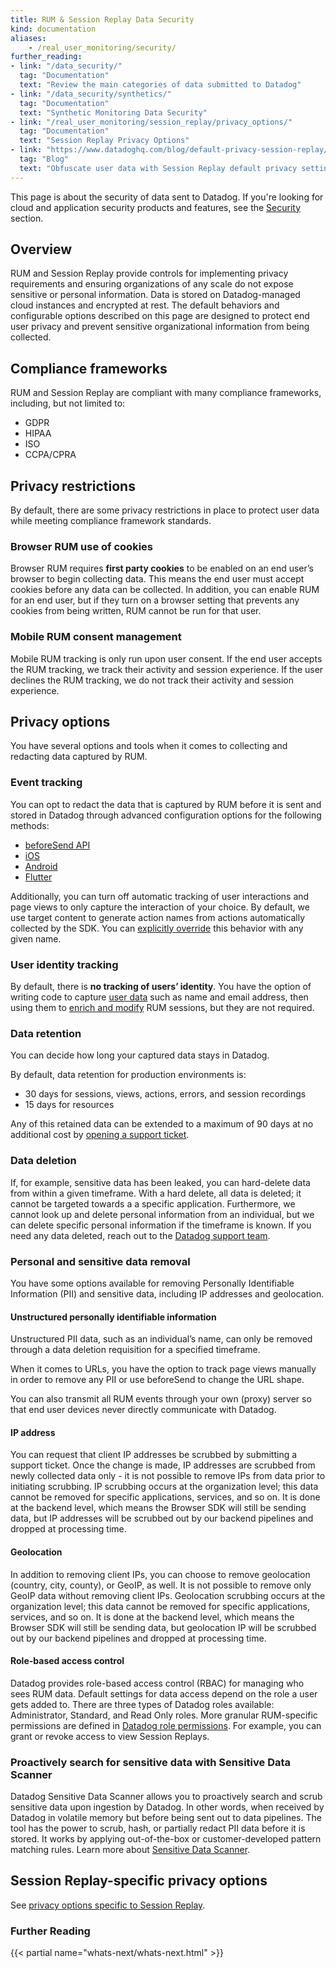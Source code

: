 ```yaml
---
title: RUM & Session Replay Data Security
kind: documentation
aliases:
    - /real_user_monitoring/security/
further_reading:
- link: "/data_security/"
  tag: "Documentation"
  text: "Review the main categories of data submitted to Datadog"
- link: "/data_security/synthetics/"
  tag: "Documentation"
  text: "Synthetic Monitoring Data Security"
- link: "/real_user_monitoring/session_replay/privacy_options/"
  tag: "Documentation"
  text: "Session Replay Privacy Options"
- link: "https://www.datadoghq.com/blog/default-privacy-session-replay/"
  tag: "Blog"
  text: "Obfuscate user data with Session Replay default privacy settings"
---
```


<div class="alert alert-info">This page is about the security of data sent to Datadog. If you're looking for cloud and application security products and features, see the <a href="/security/" target="_blank">Security</a> section.</div>

## Overview
RUM and Session Replay provide controls for implementing privacy requirements and ensuring organizations of any scale do not expose sensitive or personal information. Data is stored on Datadog-managed cloud instances and encrypted at rest. The default behaviors and configurable options described on this page are designed to protect end user privacy and prevent sensitive organizational information from being collected.
## Compliance frameworks
RUM and Session Replay are compliant with many compliance frameworks, including, but not limited to:

- GDPR
- HIPAA 
- ISO
- CCPA/CPRA

## Privacy restrictions
By default, there are some privacy restrictions in place to protect user data while meeting compliance framework standards.

### Browser RUM use of cookies
Browser RUM requires **first party cookies** to be enabled on an end user’s browser to begin collecting data. This means the end user must accept cookies before any data can be collected. In addition, you can enable RUM for an end user, but if they turn on a browser setting that prevents any cookies from being written, RUM cannot be run for that user.

### Mobile RUM consent management
Mobile RUM tracking is only run upon user consent. If the end user accepts the RUM tracking, we track their activity and session experience. If the user declines the RUM tracking, we do not track their activity and session experience.

## Privacy options
You have several options and tools when it comes to collecting and redacting data captured by RUM.

### Event tracking
You can opt to redact the data that is captured by RUM before it is sent and stored in Datadog through advanced configuration options for the following methods:

- [beforeSend API][1]
- [iOS][2]
- [Android][3]
- [Flutter][4]

Additionally, you can turn off automatic tracking of user interactions and page views to only capture the interaction of your choice. By default, we use target content to generate action names from actions automatically collected by the SDK. You can [explicitly override][5] this behavior with any given name.

### User identity tracking
By default, there is **no tracking of users’ identity**. You have the option of writing code to capture [user data][6] such as name and email address, then using them to [enrich and modify][7] RUM sessions, but they are not required.

### Data retention
You can decide how long your captured data stays in Datadog.

By default, data retention for production environments is:

- 30 days for sessions, views, actions, errors, and session recordings
- 15 days for resources

Any of this retained data can be extended to a maximum of 90 days at no additional cost by [opening a support ticket][8].

### Data deletion
If, for example, sensitive data has been leaked, you can hard-delete data from within a given timeframe. With a hard delete, all data is deleted; it cannot be targeted towards a a specific application. Furthermore, we cannot look up and delete personal information from an individual, but we can delete specific personal information if the timeframe is known. If you need any data deleted, reach out to the [Datadog support team][9].

### Personal and sensitive data removal
You have some options available for removing Personally Identifiable Information (PII) and sensitive data, including IP addresses and geolocation.

#### Unstructured personally identifiable information
Unstructured PII data, such as an individual’s name, can only be removed through a data deletion requisition for a specified timeframe.

When it comes to URLs, you have the option to track page views manually in order to remove any PII or use beforeSend to change the URL shape.

You can also transmit all RUM events through your own (proxy) server so that end user devices never directly communicate with Datadog.

#### IP address
You can request that client IP addresses be scrubbed by submitting a support ticket. Once the change is made, IP addresses are scrubbed from newly collected data only - it is not possible to remove IPs from data prior to initiating scrubbing. IP scrubbing occurs at the organization level; this data cannot be removed for specific applications, services, and so on. It is done at the backend level, which means the Browser SDK will still be sending data, but IP addresses will be scrubbed out by our backend pipelines and dropped at processing time.

#### Geolocation
In addition to removing client IPs, you can choose to remove geolocation (country, city, county), or GeoIP, as well. It is not possible to remove only GeoIP data without removing client IPs. Geolocation scrubbing occurs at the organization level; this data cannot be removed for specific applications, services, and so on. It is done at the backend level, which means the Browser SDK will still be sending data, but geolocation IP will be scrubbed out by our backend pipelines and dropped at processing time.

#### Role-based access control
Datadog provides role-based access control (RBAC) for managing who sees RUM data. Default settings for data access depend on the role a user gets added to. There are three types of Datadog roles available: Administrator, Standard, and Read Only roles. More granular RUM-specific permissions are defined in [Datadog role permissions][10]. For example, you can grant or revoke access to view Session Replays.

### Proactively search for sensitive data with Sensitive Data Scanner
Datadog Sensitive Data Scanner allows you to proactively search and scrub sensitive data upon ingestion by Datadog. In other words, when received by Datadog in volatile memory but before being sent out to data pipelines. The tool has the power to scrub, hash, or partially redact PII data before it is stored. It works by applying out-of-the-box or customer-developed pattern matching rules. Learn more about [Sensitive Data Scanner][11].

## Session Replay-specific privacy options
See [privacy options specific to Session Replay][12].

### Further Reading

{{< partial name="whats-next/whats-next.html" >}}

[1]: /real_user_monitoring/guide/enrich-and-control-rum-data/?tab=event#event-and-context-structure
[2]: /real_user_monitoring/ios/advanced_configuration/?tab=swift#modify-or-drop-rum-events
[3]: /real_user_monitoring/android/advanced_configuration/?tab=kotlin#modify-or-drop-rum-events
[4]: /real_user_monitoring/flutter/advanced_configuration/#modify-or-drop-rum-events
[5]: /real_user_monitoring/browser/tracking_user_actions/#declare-a-name-for-click-actions
[6]: /real_user_monitoring/browser/modifying_data_and_context/?tab=npm#user-session
[7]: /real_user_monitoring/browser/modifying_data_and_context/?tab=npm#user-session
[8]: /help/
[9]: /help/
[10]: /account_management/rbac/permissions/#real-user-monitoring
[11]: /product/sensitive-data-scanner/
[12]: /real_user_monitoring/session_replay/privacy_options